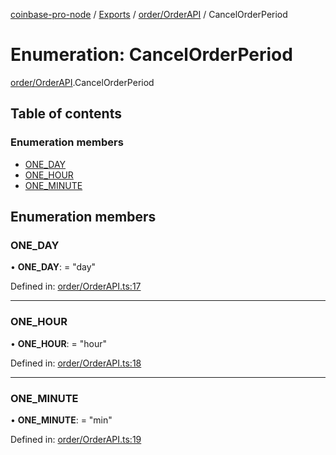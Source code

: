 [coinbase-pro-node](../README.md) / [Exports](../modules.md) / [order/OrderAPI](../modules/order_orderapi.md) / CancelOrderPeriod

# Enumeration: CancelOrderPeriod

[order/OrderAPI](../modules/order_orderapi.md).CancelOrderPeriod

## Table of contents

### Enumeration members

- [ONE\_DAY](order_orderapi.cancelorderperiod.md#one_day)
- [ONE\_HOUR](order_orderapi.cancelorderperiod.md#one_hour)
- [ONE\_MINUTE](order_orderapi.cancelorderperiod.md#one_minute)

## Enumeration members

### ONE\_DAY

• **ONE\_DAY**: = "day"

Defined in: [order/OrderAPI.ts:17](https://github.com/bennycode/coinbase-pro-node/blob/760c258/src/order/OrderAPI.ts#L17)

___

### ONE\_HOUR

• **ONE\_HOUR**: = "hour"

Defined in: [order/OrderAPI.ts:18](https://github.com/bennycode/coinbase-pro-node/blob/760c258/src/order/OrderAPI.ts#L18)

___

### ONE\_MINUTE

• **ONE\_MINUTE**: = "min"

Defined in: [order/OrderAPI.ts:19](https://github.com/bennycode/coinbase-pro-node/blob/760c258/src/order/OrderAPI.ts#L19)
